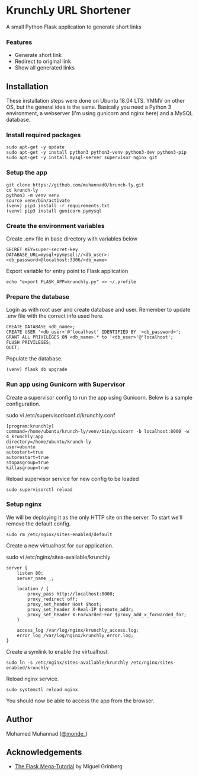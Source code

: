 # KrunchLy URL Shortener
A small Python Flask application to generate short links

### Features
- Generate short link
- Redirect to original link
- Show all generated links

## Installation
These installation steps were done on Ubuntu 18.04 LTS. YMMV on other OS, but the general idea is the same. Basically you need a Python 3 environment, a webserver (I'm using gunicorn and nginx here) and a MySQL database.

### Install required packages
```
sudo apt-get -y update
sudo apt-get -y install python3 python3-venv python3-dev python3-pip
sudo apt-get -y install mysql-server supervisor nginx git
```
### Setup the app
```
git clone https://github.com/muhannad0/krunch-ly.git
cd krunch-ly
python3 -m venv venv
source venv/bin/activate
(venv) pip3 install -r requirements.txt
(venv) pip3 install gunicorn pymysql
```

### Create the environment variables
Create .env file in base directory with variables below
```
SECRET_KEY=super-secret-key
DATABASE_URL=mysql+pymysql://<db_user>:<db_password>@localhost:3306/<db_name>
```

Export variable for entry point to Flask application
```
echo "export FLASK_APP=krunchly.py" >> ~/.profile
```

### Prepare the database
Login as with root user and create database and user. Remember to update .env file with the correct info used here.
```
CREATE DATABASE <db_name>;
CREATE USER '<db_user>'@'localhost' IDENTIFIED BY '<db_password>';
GRANT ALL PRIVILEGES ON <db_name>.* to '<db_user>'@'localhost';
FLUSH PRIVILEGES;
QUIT;
```

Populate the database.
```
(venv) flask db upgrade
```

### Run app using Gunicorn with Supervisor
Create a supervisor config to run the app using Gunicorn. Below is a sample configuration.

sudo vi /etc/supervisor/conf.d/krunchly.conf
```
[program:krunchly]
command=/home/ubuntu/krunch-ly/venv/bin/gunicorn -b localhost:8000 -w 4 krunchly:app
directory=/home/ubuntu/krunch-ly
user=ubuntu
autostart=true
autorestart=true
stopasgroup=true
killasgroup=true
```
Reload supervisor service for new config to be loaded
```
sudo supervisorctl reload
```

### Setup nginx
We will be deploying it as the only HTTP site on the server. To start we'll remove the default config.
```
sudo rm /etc/nginx/sites-enabled/default
```
Create a new virtualhost for our application.

sudo vi /etc/nginx/sites-available/krunchly
```
server {
    listen 80;
    server_name _;

    location / {
        proxy_pass http://localhost:8000;
        proxy_redirect off;
        proxy_set_header Host $host;
        proxy_set_header X-Real-IP $remote_addr;
        proxy_set_header X-Forwarded-For $proxy_add_x_forwarded_for;
    }

    access_log /var/log/nginx/krunchly_access.log;
    error_log /var/log/nginx/krunchly_error.log;
}
```
Create a symlink to enable the virtualhost.
```
sudo ln -s /etc/nginx/sites-available/krunchly /etc/nginx/sites-enabled/krunchly
```

Reload nginx service.
```
sudo systemctl reload nginx
```

You should now be able to access the app from the browser.

## Author
Mohamed Muhannad ([@monde_](https://twitter.com/monde_))

## Acknowledgements
- [The Flask Mega-Tutorial](https://blog.miguelgrinberg.com/post/the-flask-mega-tutorial-part-i-hello-world) by Miguel Grinberg